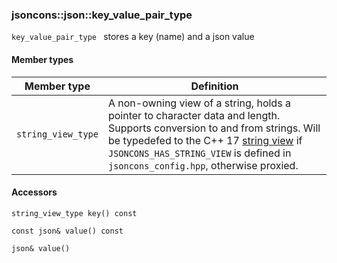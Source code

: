 ### jsoncons::json::key_value_pair_type 

`key_value_pair_type ` stores a key (name) and a json value

#### Member types

Member type                         |Definition
------------------------------------|------------------------------
`string_view_type`|A non-owning view of a string, holds a pointer to character data and length. Supports conversion to and from strings. Will be typedefed to the C++ 17 [string view](http://en.cppreference.com/w/cpp/string/basic_string_view) if `JSONCONS_HAS_STRING_VIEW` is defined in `jsoncons_config.hpp`, otherwise proxied.  

#### Accessors
    
    string_view_type key() const

    const json& value() const

    json& value()


